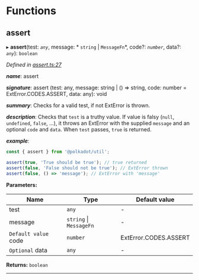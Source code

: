 

# Functions

<a id="assert"></a>

##  assert

▸ **assert**(test: *`any`*, message: * `string` &#124; `MessageFn`*, code?: *`number`*, data?: *`any`*): `boolean`

*Defined in [assert.ts:27](https://github.com/polkadot-js/common/blob/e3b45e7/packages/util/src/assert.ts#L27)*

*__name__*: assert

*__signature__*: assert (test: any, message: string | () => string, code: number = ExtError.CODES.ASSERT, data: any): void

*__summary__*: Checks for a valid test, if not ExtError is thrown.

*__description__*: Checks that `test` is a truthy value. If value is falsy (`null`, `undefined`, `false`, ...), it throws an ExtError with the supplied `message` and an optional `code` and `data`. When `test` passes, `true` is returned.

*__example__*:   

```javascript
const { assert } from '@polkadot/util';

assert(true, 'True should be true'); // true returned
assert(false, 'False should not be true'); // ExtError thrown
assert(false, () => 'message'); // ExtError with 'message'
```

**Parameters:**

| Name | Type | Default value |
| ------ | ------ | ------ |
| test | `any` | - |
| message |  `string` &#124; `MessageFn`| - |
| `Default value` code | `number` |  ExtError.CODES.ASSERT |
| `Optional` data | `any` | - |

**Returns:** `boolean`

___

